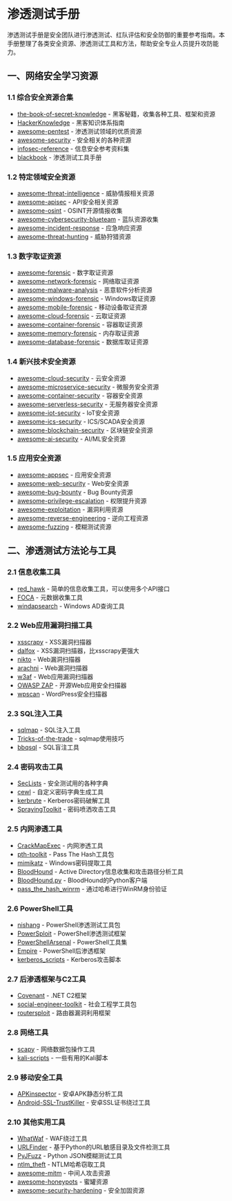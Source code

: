 # 渗透测试手册

渗透测试手册是安全团队进行渗透测试、红队评估和安全防御的重要参考指南。本手册整理了各类安全资源、渗透测试工具和方法，帮助安全专业人员提升攻防能力。

## 一、网络安全学习资源

### 1.1 综合安全资源合集

- [the-book-of-secret-knowledge](https://github.com/trimstray/the-book-of-secret-knowledge) - 黑客秘籍，收集各种工具、框架和资源
- [HackerKnowledge](https://github.com/0xbug/HackerKnowledge) - 黑客知识体系指南
- [awesome-pentest](https://github.com/enaqx/awesome-pentest) - 渗透测试领域的优质资源
- [awesome-security](https://github.com/sbilly/awesome-security) - 安全相关的各种资源
- [infosec-reference](https://github.com/infosec-garage/infosec-reference) - 信息安全参考资料集
- [blackbook](https://github.com/stamparm/blackbook) - 渗透测试工具手册

### 1.2 特定领域安全资源

- [awesome-threat-intelligence](https://github.com/0x4D31/awesome-threat-intelligence) - 威胁情报相关资源
- [awesome-apisec](https://github.com/0x4D31/awesome-apisec) - API安全相关资源
- [awesome-osint](https://github.com/jivoi/awesome-osint) - OSINT开源情报收集
- [awesome-cybersecurity-blueteam](https://github.com/0x4D31/awesome-cybersecurity-blueteam) - 蓝队资源收集
- [awesome-incident-response](https://github.com/meirwah/awesome-incident-response) - 应急响应资源
- [awesome-threat-hunting](https://github.com/0x4D31/awesome-threat-hunting) - 威胁狩猎资源

### 1.3 数字取证资源

- [awesome-forensic](https://github.com/0x4D31/awesome-forensic) - 数字取证资源
- [awesome-network-forensic](https://github.com/0x4D31/awesome-network-forensic) - 网络取证资源
- [awesome-malware-analysis](https://github.com/0x4D31/awesome-malware-analysis) - 恶意软件分析资源
- [awesome-windows-forensic](https://github.com/0x4D31/awesome-windows-forensic) - Windows取证资源
- [awesome-mobile-forensic](https://github.com/0x4D31/awesome-mobile-forensic) - 移动设备取证资源
- [awesome-cloud-forensic](https://github.com/0x4D31/awesome-cloud-forensic) - 云取证资源
- [awesome-container-forensic](https://github.com/0x4D31/awesome-container-forensic) - 容器取证资源
- [awesome-memory-forensic](https://github.com/0x4D31/awesome-memory-forensic) - 内存取证资源
- [awesome-database-forensic](https://github.com/0x4D31/awesome-database-forensic) - 数据库取证资源

### 1.4 新兴技术安全资源

- [awesome-cloud-security](https://github.com/0x4D31/awesome-cloud-security) - 云安全资源
- [awesome-microservice-security](https://github.com/0x4D31/awesome-microservice-security) - 微服务安全资源
- [awesome-container-security](https://github.com/0x4D31/awesome-container-security) - 容器安全资源
- [awesome-serverless-security](https://github.com/0x4D31/awesome-serverless-security) - 无服务器安全资源
- [awesome-iot-security](https://github.com/0x4D31/awesome-iot-security) - IoT安全资源
- [awesome-ics-security](https://github.com/0x4D31/awesome-ics-security) - ICS/SCADA安全资源
- [awesome-blockchain-security](https://github.com/0x4D31/awesome-blockchain-security) - 区块链安全资源
- [awesome-ai-security](https://github.com/0x4D31/awesome-ai-security) - AI/ML安全资源

### 1.5 应用安全资源

- [awesome-appsec](https://github.com/0x4D31/awesome-appsec) - 应用安全资源
- [awesome-web-security](https://github.com/0x4D31/awesome-web-security) - Web安全资源
- [awesome-bug-bounty](https://github.com/0x4D31/awesome-bug-bounty) - Bug Bounty资源
- [awesome-privilege-escalation](https://github.com/0x4D31/awesome-privilege-escalation) - 权限提升资源
- [awesome-exploitation](https://github.com/0x4D31/awesome-exploitation) - 漏洞利用资源
- [awesome-reverse-engineering](https://github.com/0x4D31/awesome-reverse-engineering) - 逆向工程资源
- [awesome-fuzzing](https://github.com/0x4D31/awesome-fuzzing) - 模糊测试资源

## 二、渗透测试方法论与工具

### 2.1 信息收集工具

- [red_hawk](https://github.com/opsdisk/red_hawk) - 简单的信息收集工具，可以使用多个API接口
- [FOCA](https://github.com/elevenpaths/FOCA) - 元数据收集工具
- [windapsearch](https://github.com/ropnop/windapsearch) - Windows AD查询工具

### 2.2 Web应用漏洞扫描工具

- [xsscrapy](https://github.com/vysec/xsscrapy) - XSS漏洞扫描器
- [dalfox](https://github.com/hahwul/dalfox) - XSS漏洞扫描器，比xsscrapy更强大
- [nikto](https://github.com/sullo/nikto) - Web漏洞扫描器
- [arachni](https://github.com/Arachni/arachni) - Web漏洞扫描器
- [w3af](https://github.com/andresriancho/w3af) - Web应用漏洞扫描器
- [OWASP ZAP](https://github.com/OWASP/zap-core-help/wiki/FAQzap) - 开源Web应用安全扫描器
- [wpscan](https://github.com/wpscanteam/wpscan) - WordPress安全扫描器

### 2.3 SQL注入工具

- [sqlmap](https://github.com/sqlmapproject/sqlmap) - SQL注入工具
- [Tricks-of-the-trade](https://github.com/sqlmapproject/sqlmap/wiki/Tricks-of-the-trade) - sqlmap使用技巧
- [bbqsql](https://github.com/Neohapsis/bbqsql) - SQL盲注工具

### 2.4 密码攻击工具

- [SecLists](https://github.com/danielmiessler/SecLists) - 安全测试用的各种字典
- [cewl](https://github.com/hackerschoice/cewl) - 自定义密码字典生成工具
- [kerbrute](https://github.com/ropnop/kerbrute) - Kerberos密码破解工具
- [SprayingToolkit](https://github.com/fgsec/SprayingToolkit) - 密码喷洒攻击工具

### 2.5 内网渗透工具

- [CrackMapExec](https://github.com/byt3bl33d3r/CrackMapExec) - 内网渗透工具
- [pth-toolkit](https://github.com/leonteale/pth-toolkit) - Pass The Hash工具包
- [mimikatz](https://github.com/gentilkiwi/mimikatz) - Windows密码提取工具
- [BloodHound](https://github.com/BloodHoundAD/BloodHound) - Active Directory信息收集和攻击路径分析工具
- [BloodHound.py](https://github.com/fox-it/BloodHound.py) - BloodHound的Python客户端
- [pass_the_hash_winrm](https://github.com/ropnop/pass_the_hash_winrm) - 通过哈希进行WinRM身份验证

### 2.6 PowerShell工具

- [nishang](https://github.com/samratashok/nishang) - PowerShell渗透测试工具包
- [PowerSploit](https://github.com/PowerShellMafia/PowerSploit) - PowerShell渗透测试框架
- [PowerShellArsenal](https://github.com/AdrianVollmer/PowerShellArsenal) - PowerShell工具集
- [Empire](https://github.com/BC-SECURITY/Empire) - PowerShell后渗透框架
- [kerberos_scripts](https://github.com/ropnop/kerberos_scripts) - Kerberos攻击脚本

### 2.7 后渗透框架与C2工具

- [Covenant](https://github.com/cobbr/Covenant) - .NET C2框架
- [social-engineer-toolkit](https://github.com/trustedsec/social-engineer-toolkit) - 社会工程学工具包
- [routersploit](https://github.com/threat9/routersploit) - 路由器漏洞利用框架

### 2.8 网络工具

- [scapy](https://github.com/secdev/scapy) - 网络数据包操作工具
- [kali-scripts](https://github.com/spencerdodd/kali-scripts) - 一些有用的Kali脚本

### 2.9 移动安全工具

- [APKinspector](https://github.com/0x90/APKinspector) - 安卓APK静态分析工具
- [Android-SSL-TrustKiller](https://github.com/m0bilesecurity/Android-SSL-TrustKiller) - 安卓SSL证书绕过工具

### 2.10 其他实用工具

- [WhatWaf](https://github.com/yassineaboukir/WhatWaf) - WAF绕过工具
- [URLFinder](https://github.com/luping-liu/URLFinder) - 基于Python的URL敏感目录及文件检测工具
- [PyJFuzz](https://github.com/D4Vinci/PyJFuzz) - Python JSON模糊测试工具
- [ntlm_theft](https://github.com/Greenwolf/ntlm_theft) - NTLM哈希窃取工具
- [awesome-mitm](https://github.com/0x4D31/awesome-mitm) - 中间人攻击资源
- [awesome-honeypots](https://github.com/0x4D31/awesome-honeypots) - 蜜罐资源
- [awesome-security-hardening](https://github.com/0x4D31/awesome-security-hardening) - 安全加固资源